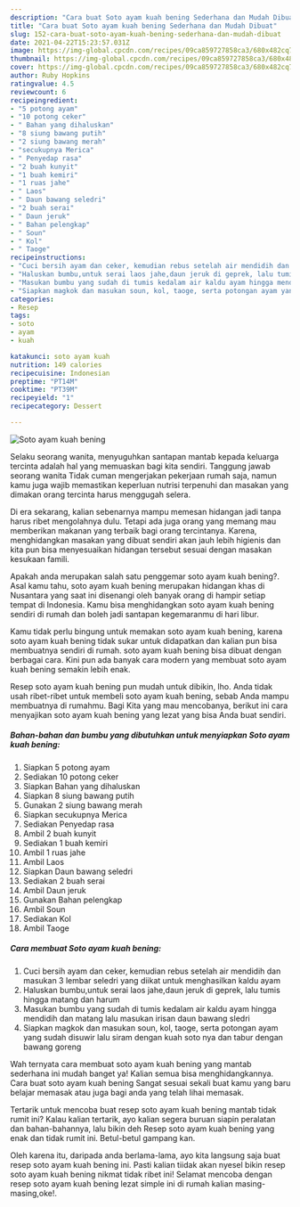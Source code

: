 ```yaml
---
description: "Cara buat Soto ayam kuah bening Sederhana dan Mudah Dibuat"
title: "Cara buat Soto ayam kuah bening Sederhana dan Mudah Dibuat"
slug: 152-cara-buat-soto-ayam-kuah-bening-sederhana-dan-mudah-dibuat
date: 2021-04-22T15:23:57.031Z
image: https://img-global.cpcdn.com/recipes/09ca859727858ca3/680x482cq70/soto-ayam-kuah-bening-foto-resep-utama.jpg
thumbnail: https://img-global.cpcdn.com/recipes/09ca859727858ca3/680x482cq70/soto-ayam-kuah-bening-foto-resep-utama.jpg
cover: https://img-global.cpcdn.com/recipes/09ca859727858ca3/680x482cq70/soto-ayam-kuah-bening-foto-resep-utama.jpg
author: Ruby Hopkins
ratingvalue: 4.5
reviewcount: 6
recipeingredient:
- "5 potong ayam"
- "10 potong ceker"
- " Bahan yang dihaluskan"
- "8 siung bawang putih"
- "2 siung bawang merah"
- "secukupnya Merica"
- " Penyedap rasa"
- "2 buah kunyit"
- "1 buah kemiri"
- "1 ruas jahe"
- " Laos"
- " Daun bawang seledri"
- "2 buah serai"
- " Daun jeruk"
- " Bahan pelengkap"
- " Soun"
- " Kol"
- " Taoge"
recipeinstructions:
- "Cuci bersih ayam dan ceker, kemudian rebus setelah air mendidih dan masukan 3 lembar seledri yang diikat untuk menghasilkan kaldu ayam"
- "Haluskan bumbu,untuk serai laos jahe,daun jeruk di geprek, lalu tumis hingga matang dan harum"
- "Masukan bumbu yang sudah di tumis kedalam air kaldu ayam hingga mendidih dan matang lalu masukan irisan daun bawang sledri"
- "Siapkan magkok dan masukan soun, kol, taoge, serta potongan ayam yang sudah disuwir lalu siram dengan kuah soto nya dan tabur dengan bawang goreng"
categories:
- Resep
tags:
- soto
- ayam
- kuah

katakunci: soto ayam kuah 
nutrition: 149 calories
recipecuisine: Indonesian
preptime: "PT14M"
cooktime: "PT39M"
recipeyield: "1"
recipecategory: Dessert

---
```



![Soto ayam kuah bening](https://img-global.cpcdn.com/recipes/09ca859727858ca3/680x482cq70/soto-ayam-kuah-bening-foto-resep-utama.jpg)

Selaku seorang wanita, menyuguhkan santapan mantab kepada keluarga tercinta adalah hal yang memuaskan bagi kita sendiri. Tanggung jawab seorang  wanita Tidak cuman mengerjakan pekerjaan rumah saja, namun kamu juga wajib memastikan keperluan nutrisi terpenuhi dan masakan yang dimakan orang tercinta harus menggugah selera.

Di era  sekarang, kalian sebenarnya mampu memesan hidangan jadi tanpa harus ribet mengolahnya dulu. Tetapi ada juga orang yang memang mau memberikan makanan yang terbaik bagi orang tercintanya. Karena, menghidangkan masakan yang dibuat sendiri akan jauh lebih higienis dan kita pun bisa menyesuaikan hidangan tersebut sesuai dengan masakan kesukaan famili. 



Apakah anda merupakan salah satu penggemar soto ayam kuah bening?. Asal kamu tahu, soto ayam kuah bening merupakan hidangan khas di Nusantara yang saat ini disenangi oleh banyak orang di hampir setiap tempat di Indonesia. Kamu bisa menghidangkan soto ayam kuah bening sendiri di rumah dan boleh jadi santapan kegemaranmu di hari libur.

Kamu tidak perlu bingung untuk memakan soto ayam kuah bening, karena soto ayam kuah bening tidak sukar untuk didapatkan dan kalian pun bisa membuatnya sendiri di rumah. soto ayam kuah bening bisa dibuat dengan berbagai cara. Kini pun ada banyak cara modern yang membuat soto ayam kuah bening semakin lebih enak.

Resep soto ayam kuah bening pun mudah untuk dibikin, lho. Anda tidak usah ribet-ribet untuk membeli soto ayam kuah bening, sebab Anda mampu membuatnya di rumahmu. Bagi Kita yang mau mencobanya, berikut ini cara menyajikan soto ayam kuah bening yang lezat yang bisa Anda buat sendiri.

<!--inarticleads1-->

##### Bahan-bahan dan bumbu yang dibutuhkan untuk menyiapkan Soto ayam kuah bening:

1. Siapkan 5 potong ayam
1. Sediakan 10 potong ceker
1. Siapkan  Bahan yang dihaluskan
1. Siapkan 8 siung bawang putih
1. Gunakan 2 siung bawang merah
1. Siapkan secukupnya Merica
1. Sediakan  Penyedap rasa
1. Ambil 2 buah kunyit
1. Sediakan 1 buah kemiri
1. Ambil 1 ruas jahe
1. Ambil  Laos
1. Siapkan  Daun bawang seledri
1. Sediakan 2 buah serai
1. Ambil  Daun jeruk
1. Gunakan  Bahan pelengkap
1. Ambil  Soun
1. Sediakan  Kol
1. Ambil  Taoge




<!--inarticleads2-->

##### Cara membuat Soto ayam kuah bening:

1. Cuci bersih ayam dan ceker, kemudian rebus setelah air mendidih dan masukan 3 lembar seledri yang diikat untuk menghasilkan kaldu ayam
1. Haluskan bumbu,untuk serai laos jahe,daun jeruk di geprek, lalu tumis hingga matang dan harum
1. Masukan bumbu yang sudah di tumis kedalam air kaldu ayam hingga mendidih dan matang lalu masukan irisan daun bawang sledri
1. Siapkan magkok dan masukan soun, kol, taoge, serta potongan ayam yang sudah disuwir lalu siram dengan kuah soto nya dan tabur dengan bawang goreng




Wah ternyata cara membuat soto ayam kuah bening yang mantab sederhana ini mudah banget ya! Kalian semua bisa menghidangkannya. Cara buat soto ayam kuah bening Sangat sesuai sekali buat kamu yang baru belajar memasak atau juga bagi anda yang telah lihai memasak.

Tertarik untuk mencoba buat resep soto ayam kuah bening mantab tidak rumit ini? Kalau kalian tertarik, ayo kalian segera buruan siapin peralatan dan bahan-bahannya, lalu bikin deh Resep soto ayam kuah bening yang enak dan tidak rumit ini. Betul-betul gampang kan. 

Oleh karena itu, daripada anda berlama-lama, ayo kita langsung saja buat resep soto ayam kuah bening ini. Pasti kalian tiidak akan nyesel bikin resep soto ayam kuah bening nikmat tidak ribet ini! Selamat mencoba dengan resep soto ayam kuah bening lezat simple ini di rumah kalian masing-masing,oke!.

